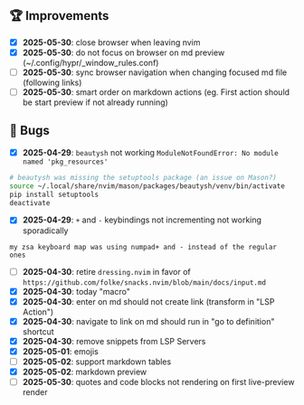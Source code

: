 ## 🏆 Improvements

- [x] **2025-05-30**: close browser when leaving nvim
- [x] **2025-05-30**: do not focus on browser on md preview (~/.config/hypr/\_window_rules.conf)
- [ ] **2025-05-30**: sync browser navigation when changing focused md file (following links)
- [ ] **2025-05-30**: smart order on markdown actions (eg. First action should be start preview if not already running)

##  Bugs

- [x] **2025-04-29**: `beautysh` not working `ModuleNotFoundError: No module named 'pkg_resources'`

```bash
# beautysh was missing the setuptools package (an issue on Mason?)
source ~/.local/share/nvim/mason/packages/beautysh/venv/bin/activate
pip install setuptools
deactivate
```

- [x] **2025-04-29**: `+` and `-` keybindings not incrementing not working sporadically

```text
my zsa keyboard map was using numpad+ and - instead of the regular ones
```

- [ ] **2025-04-30**: retire `dressing.nvim` in favor of `https://github.com/folke/snacks.nvim/blob/main/docs/input.md`
- [x] **2025-04-30**: today "macro"
- [x] **2025-04-30**: enter on md should not create link (transform in "LSP Action")
- [x] **2025-04-30**: navigate to link on md should run in "go to definition" shortcut
- [x] **2025-04-30**: remove snippets from LSP Servers
- [x] **2025-05-01**: emojis
- [ ] **2025-05-02**: support markdown tables
- [x] **2025-05-02**: markdown preview
- [ ] **2025-05-30**: quotes and code blocks not rendering on first live-preview render
